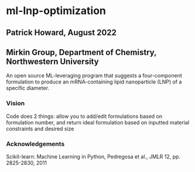 # ml-lnp-optimization
## Patrick Howard, August 2022
## Mirkin Group, Department of Chemistry, Northwestern University

An open source ML-leveraging program that suggests a four-component formulation to produce an mRNA-containing lipid nanoparticle (LNP) of a specific diameter.

### Vision
Code does 2 things: allow you to add/edit formulations based on formulation number, and return ideal formulation based on inputted material constraints and desired size

### Acknowledgements
Scikit-learn: Machine Learning in Python, Pedregosa et al., JMLR 12, pp. 2825-2830, 2011